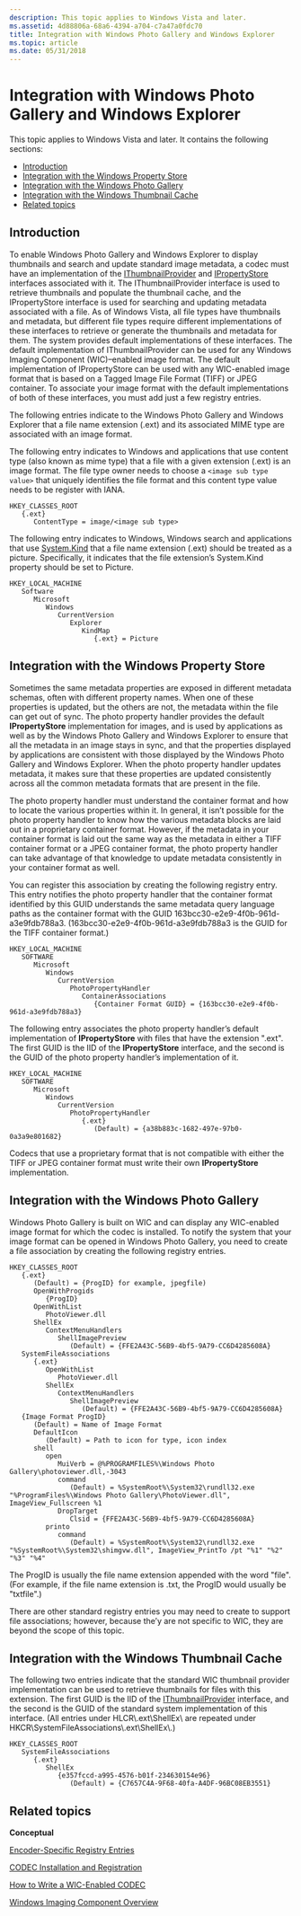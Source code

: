 ```yaml
---
description: This topic applies to Windows Vista and later.
ms.assetid: 4d88806a-68a6-4394-a704-c7a47a0fdc70
title: Integration with Windows Photo Gallery and Windows Explorer
ms.topic: article
ms.date: 05/31/2018
---
```


# Integration with Windows Photo Gallery and Windows Explorer

This topic applies to Windows Vista and later. It contains the following sections:

-   [Introduction](#introduction)
-   [Integration with the Windows Property Store](#integration-with-the-windows-property-store)
-   [Integration with the Windows Photo Gallery](#integration-with-the-windows-photo-gallery)
-   [Integration with the Windows Thumbnail Cache](#integration-with-the-windows-thumbnail-cache)
-   [Related topics](#related-topics)

## Introduction

To enable Windows Photo Gallery and Windows Explorer to display thumbnails and search and update standard image metadata, a codec must have an implementation of the [IThumbnailProvider](/windows/win32/api/thumbcache/nn-thumbcache-ithumbnailprovider) and [IPropertyStore](/windows/win32/api/propsys/nn-propsys-ipropertystore) interfaces associated with it. The IThumbnailProvider interface is used to retrieve thumbnails and populate the thumbnail cache, and the IPropertyStore interface is used for searching and updating metadata associated with a file. As of Windows Vista, all file types have thumbnails and metadata, but different file types require different implementations of these interfaces to retrieve or generate the thumbnails and metadata for them. The system provides default implementations of these interfaces. The default implementation of IThumbnailProvider can be used for any Windows Imaging Component (WIC)–enabled image format. The default implementation of IPropertyStore can be used with any WIC-enabled image format that is based on a Tagged Image File Format (TIFF) or JPEG container. To associate your image format with the default implementations of both of these interfaces, you must add just a few registry entries.

The following entries indicate to the Windows Photo Gallery and Windows Explorer that a file name extension (.ext) and its associated MIME type are associated with an image format.

The following entry indicates to Windows and applications that use content type (also known as mime type) that a file with a given extension (.ext) is an image format. The file type owner needs to choose a `<image sub type value>` that uniquely identifies the file format and this content type value needs to be register with IANA.

```
HKEY_CLASSES_ROOT
   {.ext}
      ContentType = image/<image sub type>
```

The following entry indicates to Windows, Windows search and applications that use [System.Kind](../properties/props-system-kind.md) that a file name extension (.ext) should be treated as a picture. Specifically, it indicates that the file extension’s System.Kind property should be set to Picture.

```
HKEY_LOCAL_MACHINE
   Software
      Microsoft
         Windows
            CurrentVersion
               Explorer
                  KindMap
                     {.ext} = Picture
```

## Integration with the Windows Property Store

Sometimes the same metadata properties are exposed in different metadata schemas, often with different property names. When one of these properties is updated, but the others are not, the metadata within the file can get out of sync. The photo property handler provides the default **IPropertyStore** implementation for images, and is used by applications as well as by the Windows Photo Gallery and Windows Explorer to ensure that all the metadata in an image stays in sync, and that the properties displayed by applications are consistent with those displayed by the Windows Photo Gallery and Windows Explorer. When the photo property handler updates metadata, it makes sure that these properties are updated consistently across all the common metadata formats that are present in the file.

The photo property handler must understand the container format and how to locate the various properties within it. In general, it isn’t possible for the photo property handler to know how the various metadata blocks are laid out in a proprietary container format. However, if the metadata in your container format is laid out the same way as the metadata in either a TIFF container format or a JPEG container format, the photo property handler can take advantage of that knowledge to update metadata consistently in your container format as well.

You can register this association by creating the following registry entry. This entry notifies the photo property handler that the container format identified by this GUID understands the same metadata query language paths as the container format with the GUID 163bcc30-e2e9-4f0b-961d-a3e9fdb788a3. (163bcc30-e2e9-4f0b-961d-a3e9fdb788a3 is the GUID for the TIFF container format.)

```
HKEY_LOCAL_MACHINE
   SOFTWARE
      Microsoft
         Windows
            CurrentVersion
               PhotoPropertyHandler
                  ContainerAssociations
                     {Container Format GUID} = {163bcc30-e2e9-4f0b-961d-a3e9fdb788a3}
```

The following entry associates the photo property handler’s default implementation of **IPropertyStore** with files that have the extension ".ext". The first GUID is the IID of the **IPropertyStore** interface, and the second is the GUID of the photo property handler’s implementation of it.

```
HKEY_LOCAL_MACHINE
   SOFTWARE
      Microsoft
         Windows
            CurrentVersion
               PhotoPropertyHandler
                  {.ext}
                     (Default) = {a38b883c-1682-497e-97b0-0a3a9e801682}
```

Codecs that use a proprietary format that is not compatible with either the TIFF or JPEG container format must write their own **IPropertyStore** implementation.

## Integration with the Windows Photo Gallery

Windows Photo Gallery is built on WIC and can display any WIC-enabled image format for which the codec is installed. To notify the system that your image format can be opened in Windows Photo Gallery, you need to create a file association by creating the following registry entries.

```
HKEY_CLASSES_ROOT
   {.ext}
      (Default) = {ProgID} for example, jpegfile)
      OpenWithProgids
         {ProgID}
      OpenWithList
         PhotoViewer.dll
      ShellEx
         ContextMenuHandlers
            ShellImagePreview
               (Default) = {FFE2A43C-56B9-4bf5-9A79-CC6D4285608A}
   SystemFileAssociations
      {.ext}
         OpenWithList
            PhotoViewer.dll
         ShellEx
            ContextMenuHandlers
               ShellImagePreview
                  (Default) = {FFE2A43C-56B9-4bf5-9A79-CC6D4285608A}
   {Image Format ProgID}
      (Default) = Name of Image Format
      DefaultIcon
         (Default) = Path to icon for type, icon index
      shell
         open
            MuiVerb = @%PROGRAMFILES%\Windows Photo Gallery\photoviewer.dll,-3043
            command
               (Default) = %SystemRoot%\System32\rundll32.exe "%ProgramFiles%\Windows Photo Gallery\PhotoViewer.dll", ImageView_Fullscreen %1
            DropTarget
               Clsid = {FFE2A43C-56B9-4bf5-9A79-CC6D4285608A}
         printo
            command
               (Default) = %SystemRoot%\System32\rundll32.exe "%SystemRoot%\System32\shimgvw.dll", ImageView_PrintTo /pt "%1" "%2" "%3" "%4"
```

The ProgID is usually the file name extension appended with the word "file". (For example, if the file name extension is .txt, the ProgID would usually be "txtfile".)

There are other standard registry entries you may need to create to support file associations; however, because the’y are not specific to WIC, they are beyond the scope of this topic.

## Integration with the Windows Thumbnail Cache

The following two entries indicate that the standard WIC thumbnail provider implementation can be used to retrieve thumbnails for files with this extension. The first GUID is the IID of the [IThumbnailProvider](/windows/win32/api/thumbcache/nn-thumbcache-ithumbnailprovider) interface, and the second is the GUID of the standard system implementation of this interface. (All entries under HLCR\\.ext\\ShellEx\\ are repeated under HKCR\\SystemFileAssociations\\.ext\\ShellEx\\.)

```
HKEY_CLASSES_ROOT
   SystemFileAssociations
      {.ext}
         ShellEx
            {e357fccd-a995-4576-b01f-234630154e96}
               (Default) = {C7657C4A-9F68-40fa-A4DF-96BC08EB3551}
```

## Related topics

<dl> <dt>

**Conceptual**
</dt> <dt>

[Encoder-Specific Registry Entries](-wic-decoderregentries.md)
</dt> <dt>

[CODEC Installation and Registration](-wic-codecinstallandreg.md)
</dt> <dt>

[How to Write a WIC-Enabled CODEC](-wic-howtowriteacodec.md)
</dt> <dt>

[Windows Imaging Component Overview](-wic-about-windows-imaging-codec.md)
</dt> </dl>

 

 
